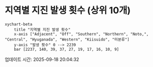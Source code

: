 # 지역별 지진 발생 횟수 (상위 10개)

```mermaid
xychart-beta
    title "지역별 지진 발생 횟수"
    x-axis ["Adjacent", "Off", "Southern", "Northern", "Noto,", "Central", "Hyuganada", "Western", "Kiisuido", "미분류"]
    y-axis "발생 횟수" 0 --> 2239
    bar [2237, 140, 39, 37, 27, 19, 17, 16, 10, 9]
```

업데이트 시간: 2025-09-18 20:04:32
